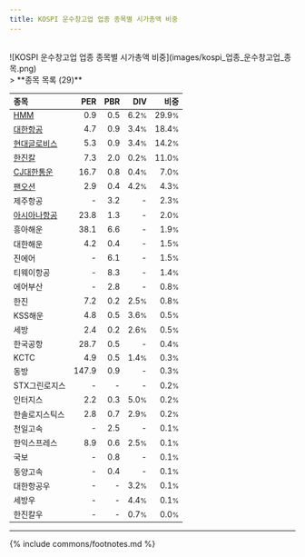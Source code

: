 ```yaml
---
title: KOSPI 운수창고업 업종 종목별 시가총액 비중
---
```

<br>
![KOSPI 운수창고업 업종 종목별 시가총액 비중](images/kospi_업종_운수창고업_종목.png)
<br>
> **종목 목록 (29)**<a id="list"></a>

| **종목** | **PER** | **PBR** | **DIV** | **비중** |
| :------- | ------: | ------: | ------: | -------: |
| [HMM](/011200/) | 0.9 | 0.5 | 6.2<small>%</small> | 29.9<small>%</small> |
| [대한항공](/003490/) | 4.7 | 0.9 | 3.4<small>%</small> | 18.4<small>%</small> |
| [현대글로비스](/086280/) | 5.3 | 0.9 | 3.4<small>%</small> | 14.2<small>%</small> |
| [한진칼](/180640/) | 7.3 | 2.0 | 0.2<small>%</small> | 11.0<small>%</small> |
| [CJ대한통운](/000120/) | 16.7 | 0.8 | 0.4<small>%</small> | 7.0<small>%</small> |
| [팬오션](/028670/) | 2.9 | 0.4 | 4.2<small>%</small> | 4.3<small>%</small> |
| 제주항공 | - | 3.2 | - | 2.3<small>%</small> |
| [아시아나항공](/020560/) | 23.8 | 1.3 | - | 2.0<small>%</small> |
| 흥아해운 | 38.1 | 6.6 | - | 1.9<small>%</small> |
| 대한해운 | 4.2 | 0.4 | - | 1.5<small>%</small> |
| 진에어 | - | 6.1 | - | 1.5<small>%</small> |
| 티웨이항공 | - | 8.3 | - | 1.4<small>%</small> |
| 에어부산 | - | 2.8 | - | 0.8<small>%</small> |
| 한진 | 7.2 | 0.2 | 2.5<small>%</small> | 0.8<small>%</small> |
| KSS해운 | 4.8 | 0.5 | 3.6<small>%</small> | 0.5<small>%</small> |
| 세방 | 2.4 | 0.2 | 2.6<small>%</small> | 0.5<small>%</small> |
| 한국공항 | 28.7 | 0.5 | - | 0.4<small>%</small> |
| KCTC | 4.9 | 0.5 | 1.4<small>%</small> | 0.3<small>%</small> |
| 동방 | 147.9 | 0.9 | - | 0.3<small>%</small> |
| STX그린로지스 | - | - | - | 0.2<small>%</small> |
| 인터지스 | 2.2 | 0.3 | 5.0<small>%</small> | 0.2<small>%</small> |
| 한솔로지스틱스 | 2.8 | 0.7 | 2.9<small>%</small> | 0.2<small>%</small> |
| 천일고속 | - | 2.5 | - | 0.1<small>%</small> |
| 한익스프레스 | 8.9 | 0.6 | 2.5<small>%</small> | 0.1<small>%</small> |
| 국보 | - | 0.8 | - | 0.1<small>%</small> |
| 동양고속 | - | 0.4 | - | 0.1<small>%</small> |
| 대한항공우 | - | - | 3.2<small>%</small> | 0.1<small>%</small> |
| 세방우 | - | - | 4.4<small>%</small> | 0.1<small>%</small> |
| 한진칼우 | - | - | 0.7<small>%</small> | 0.0<small>%</small> |

---
{% include commons/footnotes.md %}